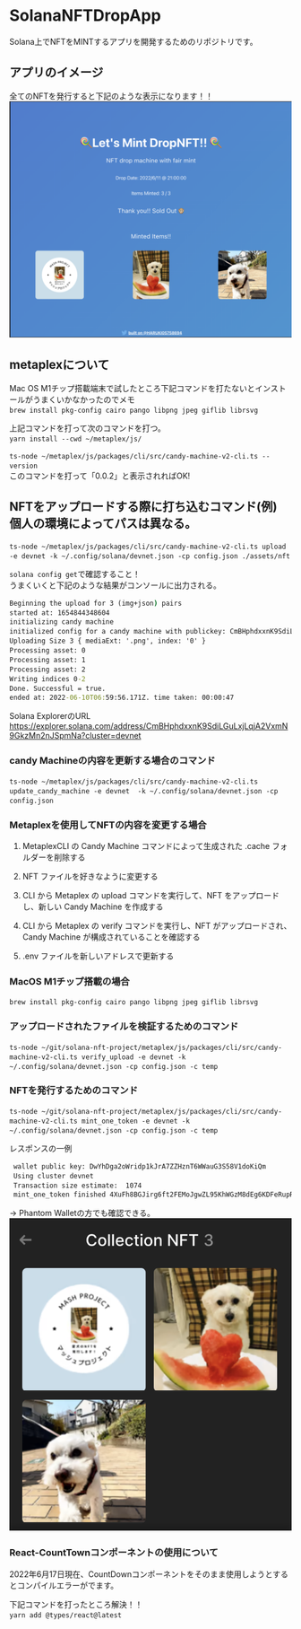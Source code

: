 # SolanaNFTDropApp
Solana上でNFTをMINTするアプリを開発するためのリポジトリです。

## アプリのイメージ

 全てのNFTを発行すると下記のような表示になります！！
 <img src="./imgs/2.png">

## metaplexについて
   Mac OS M1チップ搭載端末で試したところ下記コマンドを打たないとインストールがうまくいかなかったのでメモ  
   `brew install pkg-config cairo pango libpng jpeg giflib librsvg`  

   上記コマンドを打って次のコマンドを打つ。  
   `yarn install --cwd ~/metaplex/js/`  

   `ts-node ~/metaplex/js/packages/cli/src/candy-machine-v2-cli.ts --version`  
   このコマンドを打って「0.0.2」と表示されればOK!

## NFTをアップロードする際に打ち込むコマンド(例) 個人の環境によってパスは異なる。
   `ts-node ~/metaplex/js/packages/cli/src/candy-machine-v2-cli.ts upload -e devnet -k ~/.config/solana/devnet.json -cp config.json ./assets/nft`  

   `solana config get`で確認すること！   
   うまくいくと下記のような結果がコンソールに出力される。  
   ```cmd
   Beginning the upload for 3 (img+json) pairs
   started at: 1654844348604
   initializing candy machine
   initialized config for a candy machine with publickey: CmBHphdxxnK9SdiLGuLxjLqjA2VxmN9GkzMn2nJSpmNa
   Uploading Size 3 { mediaExt: '.png', index: '0' }
   Processing asset: 0
   Processing asset: 1
   Processing asset: 2
   Writing indices 0-2
   Done. Successful = true.
   ended at: 2022-06-10T06:59:56.171Z. time taken: 00:00:47
   ```
     
   Solana ExplorerのURL
   <a href="https://explorer.solana.com/address/CmBHphdxxnK9SdiLGuLxjLqjA2VxmN9GkzMn2nJSpmNa?cluster=devnet">https://explorer.solana.com/address/CmBHphdxxnK9SdiLGuLxjLqjA2VxmN9GkzMn2nJSpmNa?cluster=devnet</a>

### candy Machineの内容を更新する場合のコマンド
 `ts-node ~/metaplex/js/packages/cli/src/candy-machine-v2-cli.ts update_candy_machine -e devnet  -k ~/.config/solana/devnet.json -cp config.json`

### Metaplexを使用してNFTの内容を変更する場合
   1. MetaplexCLI の Candy Machine コマンドによって生成された .cache フォルダーを削除する

   2. NFT ファイルを好きなように変更する

   3. CLI から Metaplex の upload コマンドを実行して、NFT をアップロードし、新しい Candy Machine を作成する

   4. CLI から Metaplex の verify コマンドを実行し、NFT がアップロードされ、Candy Machine が構成されていることを確認する

   5. .env ファイルを新しいアドレスで更新する

### MacOS M1チップ搭載の場合 
  `brew install pkg-config cairo pango libpng jpeg giflib librsvg`
  
### アップロードされたファイルを検証するためのコマンド
  `ts-node ~/git/solana-nft-project/metaplex/js/packages/cli/src/candy-machine-v2-cli.ts verify_upload -e devnet -k ~/.config/solana/devnet.json -cp config.json -c temp`

### NFTを発行するためのコマンド
  `ts-node ~/git/solana-nft-project/metaplex/js/packages/cli/src/candy-machine-v2-cli.ts mint_one_token -e devnet -k ~/.config/solana/devnet.json -cp config.json -c temp`  

  レスポンスの一例  
  ```cmd
   wallet public key: DwYhDga2oWridp1kJrA7ZZHznT6WWauG3S58V1doKiQm
   Using cluster devnet
   Transaction size estimate:  1074
   mint_one_token finished 4XuFh8BGJirg6ft2FEMoJgwZL95KhWGzM8dEg6KDFeRupRvHgKKquyDcpFwFcXN3wyEnnvGowprtarPZh94j5QSA
  ```

  → Phantom Walletの方でも確認できる。
  <img src="./imgs/1.png">
  
### React-CountTownコンポーネントの使用について
 2022年6月17日現在、CountDownコンポーネントをそのまま使用しようとするとコンパイルエラーがでます。  

 下記コマンドを打ったところ解決！！  
 `yarn add @types/react@latest`
